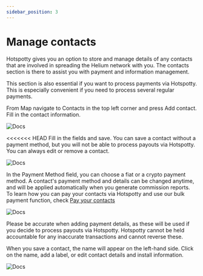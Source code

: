 ```yaml
---
sidebar_position: 3
---
```


# Manage contacts

Hotspotty gives you an option to store and manage details of any contacts that are involved in spreading the Helium network with you. The contacts section is there to assist you with payment and information management.

This section is also essential if you want to process payments via Hotspotty. This is especially convenient if you need to process several regular payments.

From Map navigate to Contacts in the top left corner and press Add contact. Fill in the contact information.

![Docs](/img/workspace/managecontacts1.png)

<<<<<<< HEAD
Fill in the fields and save. You can save a contact without a payment method, but you will not be able to process payouts via Hotspotty. You can always edit or remove a contact.

![Docs](/img/workspace/managecontacts2.png)

In the Payment Method field, you can choose a fiat or a crypto payment method. A contact's payment method and details can be changed anytime, and will be applied automatically when you generate commission reports. To learn how you can pay your contacts via Hotspotty and use our bulk payment function, check [Pay your contacts](../hotspotty-workspace/pay-your-contacts)

![Docs](/img/workspace/managecontacts3.png)

Please be accurate when adding payment details, as these will be used if you decide to process payouts via Hotspotty. Hotspotty cannot be held accountable for any inaccurate transactions and cannot reverse these.

When you save a contact, the name will appear on the left-hand side. Click on the name, add a label, or edit contact details and install information.

![Docs](/img/workspace/managecontacts4.png)
